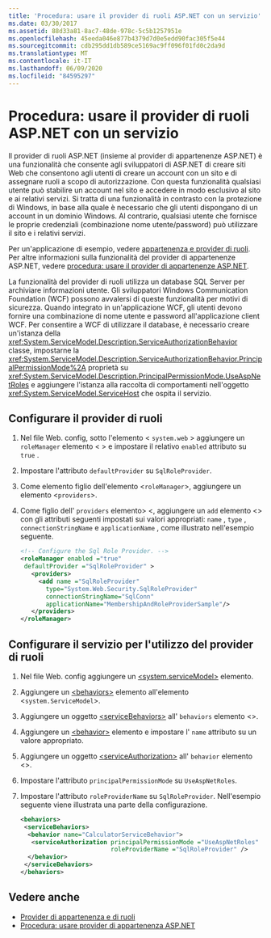 ```yaml
---
title: 'Procedura: usare il provider di ruoli ASP.NET con un servizio'
ms.date: 03/30/2017
ms.assetid: 88d33a81-8ac7-48de-978c-5c5b1257951e
ms.openlocfilehash: 45eeda046e877b4379d7d0e5edd90fac305f5e44
ms.sourcegitcommit: cdb295dd1db589ce5169ac9ff096f01fd0c2da9d
ms.translationtype: MT
ms.contentlocale: it-IT
ms.lasthandoff: 06/09/2020
ms.locfileid: "84595297"
---
```

# <a name="how-to-use-the-aspnet-role-provider-with-a-service"></a>Procedura: usare il provider di ruoli ASP.NET con un servizio

Il provider di ruoli ASP.NET (insieme al provider di appartenenze ASP.NET) è una funzionalità che consente agli sviluppatori di ASP.NET di creare siti Web che consentono agli utenti di creare un account con un sito e di assegnare ruoli a scopo di autorizzazione. Con questa funzionalità qualsiasi utente può stabilire un account nel sito e accedere in modo esclusivo al sito e ai relativi servizi. Si tratta di una funzionalità in contrasto con la protezione di Windows, in base alla quale è necessario che gli utenti dispongano di un account in un dominio Windows. Al contrario, qualsiasi utente che fornisce le proprie credenziali (combinazione nome utente/password) può utilizzare il sito e i relativi servizi.  
  
Per un'applicazione di esempio, vedere [appartenenza e provider di ruoli](../samples/membership-and-role-provider.md). Per altre informazioni sulla funzionalità del provider di appartenenze ASP.NET, vedere [procedura: usare il provider di appartenenze ASP.NET](how-to-use-the-aspnet-membership-provider.md).  
  
La funzionalità del provider di ruoli utilizza un database SQL Server per archiviare informazioni utente. Gli sviluppatori Windows Communication Foundation (WCF) possono avvalersi di queste funzionalità per motivi di sicurezza. Quando integrato in un'applicazione WCF, gli utenti devono fornire una combinazione di nome utente e password all'applicazione client WCF. Per consentire a WCF di utilizzare il database, è necessario creare un'istanza della <xref:System.ServiceModel.Description.ServiceAuthorizationBehavior> classe, impostarne la <xref:System.ServiceModel.Description.ServiceAuthorizationBehavior.PrincipalPermissionMode%2A> proprietà su <xref:System.ServiceModel.Description.PrincipalPermissionMode.UseAspNetRoles> e aggiungere l'istanza alla raccolta di comportamenti nell'oggetto <xref:System.ServiceModel.ServiceHost> che ospita il servizio.  
  
## <a name="configure-the-role-provider"></a>Configurare il provider di ruoli  
  
1. Nel file Web. config, sotto l'elemento < `system.web` > aggiungere un `roleManager` elemento < > e impostare il relativo `enabled` attributo su `true` .  
  
2. Impostare l'attributo `defaultProvider` su `SqlRoleProvider`.  
  
3. Come elemento figlio dell'elemento <`roleManager`>, aggiungere un elemento <`providers`>.  
  
4. Come figlio dell' `providers` elemento> <, aggiungere un `add` elemento <> con gli attributi seguenti impostati sui valori appropriati: `name` , `type` , `connectionStringName` e `applicationName` , come illustrato nell'esempio seguente.  
  
    ```xml  
    <!-- Configure the Sql Role Provider. -->  
    <roleManager enabled ="true"
     defaultProvider ="SqlRoleProvider" >  
       <providers>  
         <add name ="SqlRoleProvider"
           type="System.Web.Security.SqlRoleProvider"
           connectionStringName="SqlConn"
           applicationName="MembershipAndRoleProviderSample"/>  
       </providers>  
    </roleManager>  
    ```  
  
## <a name="configure-the-service-to-use-the-role-provider"></a>Configurare il servizio per l'utilizzo del provider di ruoli  
  
1. Nel file Web. config aggiungere un [\<system.serviceModel>](../../configure-apps/file-schema/wcf/system-servicemodel.md) elemento.  
  
2. Aggiungere un [\<behaviors>](../../configure-apps/file-schema/wcf/behaviors.md) elemento all'elemento <`system.ServiceModel`>.  
  
3. Aggiungere un oggetto [\<serviceBehaviors>](../../configure-apps/file-schema/wcf/servicebehaviors.md) all' `behaviors` elemento <>.  
  
4. Aggiungere un [\<behavior>](../../configure-apps/file-schema/wcf/behavior-of-endpointbehaviors.md) elemento e impostare l' `name` attributo su un valore appropriato.  
  
5. Aggiungere un oggetto [\<serviceAuthorization>](../../configure-apps/file-schema/wcf/serviceauthorization-element.md) all' `behavior` elemento <>.  
  
6. Impostare l'attributo `principalPermissionMode` su `UseAspNetRoles`.  
  
7. Impostare l'attributo `roleProviderName` su `SqlRoleProvider`. Nell'esempio seguente viene illustrata una parte della configurazione.  
  
    ```xml  
    <behaviors>  
     <serviceBehaviors>  
      <behavior name="CalculatorServiceBehavior">  
       <serviceAuthorization principalPermissionMode ="UseAspNetRoles"  
                             roleProviderName ="SqlRoleProvider" />  
      </behavior>  
     </serviceBehaviors>  
    </behaviors>  
    ```  
  
## <a name="see-also"></a>Vedere anche

- [Provider di appartenenza e di ruoli](../samples/membership-and-role-provider.md)
- [Procedura: usare provider di appartenenza ASP.NET](how-to-use-the-aspnet-membership-provider.md)
